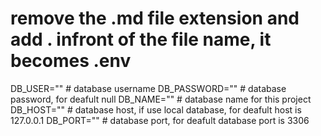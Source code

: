 # remove the .md file extension and add . infront of the file name, it becomes .env

DB_USER=""  # database username
DB_PASSWORD=""  # database password, for deafult null
DB_NAME=""  # database name for this project
DB_HOST=""  # database host, if use local database, for deafult host is 127.0.0.1
DB_PORT=""  # database port, for deafult database port is 3306